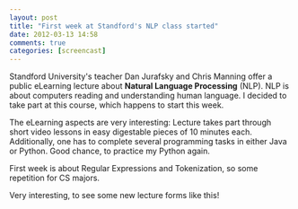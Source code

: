 ```yaml
---
layout: post
title: "First week at Standford's NLP class started"
date: 2012-03-13 14:58
comments: true
categories: [screencast]
---
```


Standford University's teacher Dan Jurafsky and Chris Manning offer a public eLearning lecture about **Natural Language Processing** (NLP). NLP is about computers reading and understanding human language.
I decided to take part at this course, which happens to start this week.

The eLearning aspects are very interesting: Lecture takes part through short video lessons in easy digestable pieces of 10 minutes each. Additionally, one has to complete several programming tasks in either Java or Python. Good chance, to practice my Python again.

First week is about Regular Expressions and Tokenization, so some repetition for CS majors.

Very interesting, to see some new lecture forms like this!

